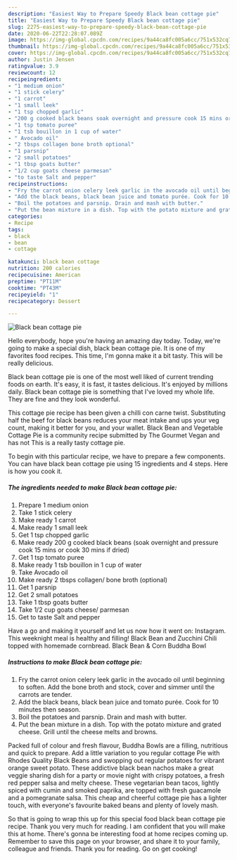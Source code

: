 ```yaml
---
description: "Easiest Way to Prepare Speedy Black bean cottage pie"
title: "Easiest Way to Prepare Speedy Black bean cottage pie"
slug: 2275-easiest-way-to-prepare-speedy-black-bean-cottage-pie
date: 2020-06-22T22:28:07.089Z
image: https://img-global.cpcdn.com/recipes/9a44ca8fc005a6cc/751x532cq70/black-bean-cottage-pie-recipe-main-photo.jpg
thumbnail: https://img-global.cpcdn.com/recipes/9a44ca8fc005a6cc/751x532cq70/black-bean-cottage-pie-recipe-main-photo.jpg
cover: https://img-global.cpcdn.com/recipes/9a44ca8fc005a6cc/751x532cq70/black-bean-cottage-pie-recipe-main-photo.jpg
author: Justin Jensen
ratingvalue: 3.9
reviewcount: 12
recipeingredient:
- "1 medium onion"
- "1 stick celery"
- "1 carrot"
- "1 small leek"
- "1 tsp chopped garlic"
- "200 g cooked black beans soak overnight and pressure cook 15 mins or cook 30 mins if dried"
- "1 tsp tomato puree"
- "1 tsb bouillon in 1 cup of water"
- " Avocado oil"
- "2 tbsps collagen bone broth optional"
- "1 parsnip"
- "2 small potatoes"
- "1 tbsp goats butter"
- "1/2 cup goats cheese parmesan"
- "to taste Salt and pepper"
recipeinstructions:
- "Fry the carrot onion celery leek garlic in the avocado oil until beginning to soften. Add the bone broth and stock, cover and simmer until the carrots are tender."
- "Add the black beans, black bean juice and tomato purée. Cook for 10 minutes then season."
- "Boil the potatoes and parsnip. Drain and mash with butter."
- "Put the bean mixture in a dish. Top with the potato mixture and grated cheese. Grill until the cheese melts and browns."
categories:
- Recipe
tags:
- black
- bean
- cottage

katakunci: black bean cottage 
nutrition: 200 calories
recipecuisine: American
preptime: "PT11M"
cooktime: "PT43M"
recipeyield: "1"
recipecategory: Dessert

---
```



![Black bean cottage pie](https://img-global.cpcdn.com/recipes/9a44ca8fc005a6cc/751x532cq70/black-bean-cottage-pie-recipe-main-photo.jpg)

Hello everybody, hope you're having an amazing day today. Today, we're going to make a special dish, black bean cottage pie. It is one of my favorites food recipes. This time, I'm gonna make it a bit tasty. This will be really delicious.

Black bean cottage pie is one of the most well liked of current trending foods on earth. It's easy, it is fast, it tastes delicious. It's enjoyed by millions daily. Black bean cottage pie is something that I've loved my whole life. They are fine and they look wonderful.

This cottage pie recipe has been given a chilli con carne twist. Substituting half the beef for black beans reduces your meat intake and ups your veg count, making it better for you, and your wallet. Black Bean and Vegetable Cottage Pie is a community recipe submitted by The Gourmet Vegan and has not This is a really tasty cottage pie.


To begin with this particular recipe, we have to prepare a few components. You can have black bean cottage pie using 15 ingredients and 4 steps. Here is how you cook it.

<!--inarticleads1-->

##### The ingredients needed to make Black bean cottage pie:

1. Prepare 1 medium onion
1. Take 1 stick celery
1. Make ready 1 carrot
1. Make ready 1 small leek
1. Get 1 tsp chopped garlic
1. Make ready 200 g cooked black beans (soak overnight and pressure cook 15 mins or cook 30 mins if dried)
1. Get 1 tsp tomato puree
1. Make ready 1 tsb bouillon in 1 cup of water
1. Take  Avocado oil
1. Make ready 2 tbsps collagen/ bone broth (optional)
1. Get 1 parsnip
1. Get 2 small potatoes
1. Take 1 tbsp goats butter
1. Take 1/2 cup goats cheese/ parmesan
1. Get to taste Salt and pepper


Have a go and making it yourself and let us now how it went on: Instagram. This weeknight meal is healthy and filling! Black Bean and Zucchini Chili topped with homemade cornbread. Black Bean &amp; Corn Buddha Bowl 

<!--inarticleads2-->

##### Instructions to make Black bean cottage pie:

1. Fry the carrot onion celery leek garlic in the avocado oil until beginning to soften. Add the bone broth and stock, cover and simmer until the carrots are tender.
1. Add the black beans, black bean juice and tomato purée. Cook for 10 minutes then season.
1. Boil the potatoes and parsnip. Drain and mash with butter.
1. Put the bean mixture in a dish. Top with the potato mixture and grated cheese. Grill until the cheese melts and browns.


Packed full of colour and fresh flavour, Buddha Bowls are a filling, nutritious and quick to prepare. Add a little variation to you regular cottage Pie with Rhodes Quality Black Beans and swopping out regular potatoes for vibrant orange sweet potato. These addictive black bean nachos make a great veggie sharing dish for a party or movie night with crispy potatoes, a fresh red pepper salsa and melty cheese. These vegetarian bean tacos, lightly spiced with cumin and smoked paprika, are topped with fresh guacamole and a pomegranate salsa. This cheap and cheerful cottage pie has a lighter touch, with everyone&#39;s favourite baked beans and plenty of lovely mash. 

So that is going to wrap this up for this special food black bean cottage pie recipe. Thank you very much for reading. I am confident that you will make this at home. There's gonna be interesting food at home recipes coming up. Remember to save this page on your browser, and share it to your family, colleague and friends. Thank you for reading. Go on get cooking!
